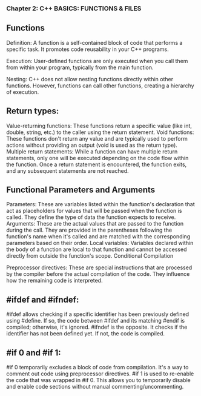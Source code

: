 ### Chapter 2: C++ BASICS: FUNCTIONS & FILES 

## Functions

Definition: A function is a self-contained block of code that performs a specific task. It promotes code reusability in your C++ programs.

Execution: User-defined functions are only executed when you call them from within your program, typically from the main function.

Nesting: C++ does not allow nesting functions directly within other functions. However, functions can call other functions, creating a hierarchy of execution.

## Return types:

Value-returning functions: These functions return a specific value (like int, double, string, etc.) to the caller using the return statement.
Void functions: These functions don't return any value and are typically used to perform actions without providing an output (void is used as the return type).
Multiple return statements: While a function can have multiple return statements, only one will be executed depending on the code flow within the function. Once a return statement is encountered, the function exits, and any subsequent statements are not reached.

## Functional Parameters and Arguments

Parameters: These are variables listed within the function's declaration that act as placeholders for values that will be passed when the function is called. They define the type of data the function expects to receive.
Arguments: These are the actual values that are passed to the function during the call. They are provided in the parentheses following the function's name when it's called and are matched with the corresponding parameters based on their order.
Local variables: Variables declared within the body of a function are local to that function and cannot be accessed directly from outside the function's scope.
Conditional Compilation

Preprocessor directives: These are special instructions that are processed by the compiler before the actual compilation of the code. They influence how the remaining code is interpreted.

## #ifdef and #ifndef:

#ifdef allows checking if a specific identifier has been previously defined using #define. If so, the code between #ifdef and its matching #endif is compiled; otherwise, it's ignored.
#ifndef is the opposite. It checks if the identifier has not been defined yet. If not, the code is compiled.

## #if 0 and #if 1:

#if 0 temporarily excludes a block of code from compilation. It's a way to comment out code using preprocessor directives.
#if 1 is used to re-enable the code that was wrapped in #if 0. This allows you to temporarily disable and enable code sections without manual commenting/uncommenting.

